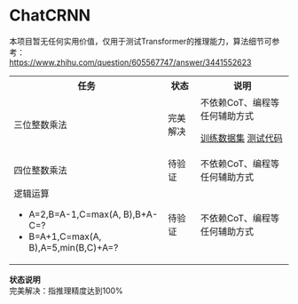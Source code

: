 # ChatCRNN

本项目暂无任何实用价值，仅用于测试Transformer的推理能力，算法细节可参考：<br>
https://www.zhihu.com/question/605567747/answer/3441552623

<table>
<tr><th>任务</th><th>状态</th><th>说明</th></tr>
<tr><td>三位整数乘法</td><td>完美解决</td><td>不依赖CoT、编程等任何辅助方式

[训练数据集](./dataset_m3.py)
[测试代码](https://github.com/myhub/tr/releases/download/2.8.1/ChatCRNN_m3.zip)

</td></tr>
<tr><td>四位整数乘法</td><td>待验证</td><td>不依赖CoT、编程等任何辅助方式</td></tr>
<tr><td>逻辑运算
<ul>
<li>A=2,B=A-1,C=max(A, B),B+A-C=?</li>
<li>B=A+1,C=max(A, B),A=5,min(B,C)+A=?</li>
</ul>
</td><td>待验证</td><td>不依赖CoT、编程等任何辅助方式</td></tr>
</table>

**状态说明**<br>
完美解决：指推理精度达到100%
